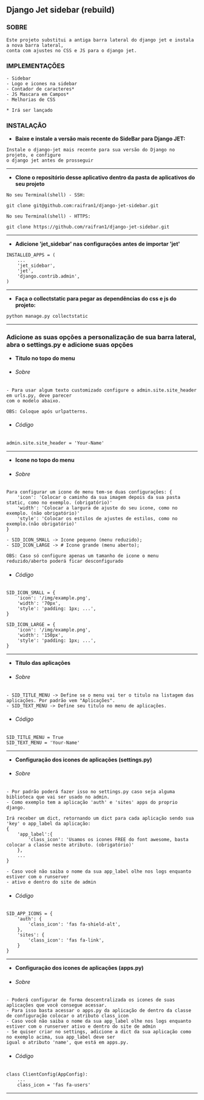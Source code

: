 ## Django Jet sidebar (rebuild)

### SOBRE
```
Este projeto substitui a antiga barra lateral do django jet e instala a nova barra lateral,
conta com ajustes no CSS e JS para o django jet.
```

### IMPLEMENTAÇÕES
```
- Sidebar
- Logo e icones na sidebar
- Contador de caracteres*
- JS Mascara em Campos*
- Melhorias de CSS 

* Irá ser lançado
```

### INSTALAÇÃO 
* **Baixe e instale a versão mais recente do SideBar para Django JET:**

```
Instale o django-jet mais recente para sua versão do Django no projeto, e configure 
o django jet antes de prosseguir
```

***

* **Clone o repositório desse aplicativo dentro da pasta de aplicativos do seu projeto**

`No seu Terminal(shell) - SSH:`
```
git clone git@github.com:raifran1/django-jet-sidebar.git
```

`No seu Terminal(shell) - HTTPS:`
```
git clone https://github.com/raifran1/django-jet-sidebar.git
```

***

* **Adicione 'jet_sidebar' nas configurações antes de importar 'jet'**

[comment]: <> (.. code:: python)

    INSTALLED_APPS = (
        ...
        'jet_sidebar',
        'jet',
        'django.contrib.admin',
    )

***

* **Faça o collectstatic para pegar as dependências do css e js do projeto:**

[comment]: <> (.. code:: python)

    python manage.py collectstatic

***

### Adicione as suas opções a personalização de sua barra lateral, abra o settings.py e adicione suas opções


* **Titulo no topo do menu**

* ###### Sobre
  
```
- Para usar algum texto customizado configure o admin.site.site_header em urls.py, deve parecer 
com o modelo abaixo.

OBS: Coloque após urlpatterns.
```

* ###### Código

[comment]: <> (.. code:: python)

    admin.site.site_header = 'Your-Name'

***

* **Icone no topo do menu**

* ###### Sobre

```
Para configurar um icone de menu tem-se duas configurações: {
    'icon': 'Colocar o caminho da sua imagem depois da sua pasta static, como no exemplo. (obrigatório)'
    'width': 'Colocar a largura de ajuste do seu icone, como no exemplo. (não obrigatório)'
    'style': 'Colocar os estilos de ajustes de estilos, como no exemplo.(não obrigatório)'
}

- SID_ICON_SMALL -> Icone pequeno (menu reduzido);
- SID_ICON_LARGE -> # Icone grande (menu aberto);

OBS: Caso só configure apenas um tamanho de icone o menu reduzido/aberto poderá ficar desconfigurado
```

* ###### Código

[comment]: <> (.. code:: python)

    SID_ICON_SMALL = {
        'icon': '/img/example.png',
        'width': '70px',
        'style': 'padding: 1px; ...',
    }
    
    SID_ICON_LARGE = {
        'icon': '/img/example.png',
        'width': '150px',
        'style': 'padding: 1px; ...',
    }


***

* **Título das aplicações**
  
* ###### Sobre

``` 
- SID_TITLE_MENU -> Define se o menu vai ter o titulo na listagem das aplicações. Por padrão vem "Aplicações".
- SID_TEXT_MENU -> Define seu titulo no menu de aplicações.
```

* ###### Código

[comment]: <> (.. code:: python)

    SID_TITLE_MENU = True
    SID_TEXT_MENU = 'Your-Name'
    
***

* **Configuração dos icones de aplicações (settings.py)**

* ###### Sobre

``` 
- Por padrão poderá fazer isso no settings.py caso seja alguma biblioteca que vai ser usado no admin.
- Como exemplo tem a aplicação 'auth' e 'sites' apps do proprio django.

Irá receber um dict, retornando um dict para cada aplicação sendo sua 'key' o app_label da aplicação:
{
    'app_label':{
        'class_icon': 'Usamos os icones FREE do font awesome, basta colocar a classe neste atributo. (obrigatório)'
    },
    ...
}

- Caso você não saiba o nome da sua app_label olhe nos logs enquanto estiver com o runserver 
- ativo e dentro do site de admin
```

* ###### Código

[comment]: <> (.. code:: python)

    SID_APP_ICONS = {
        'auth': {
            'class_icon': 'fas fa-shield-alt',
        },
        'sites': {
            'class_icon': 'fas fa-link',
        }
    }

***

* **Configuração dos icones de aplicações (apps.py)**

* ###### Sobre
```
- Poderá configurar de forma descentralizada os icones de suas aplicações que você consegue acessar. 
- Para isso basta acessar o apps.py da aplicação de dentro da classe de configuração colocar o atributo class_icon
- Caso você não saiba o nome da sua app_label olhe nos logs enquanto estiver com o runserver ativo e dentro do site de admin
- Se quiser criar no settings, adicione a dict da sua aplicação como no exemplo acima, sua app_label deve ser 
igual o atributo 'name', que está em apps.py.
```

* ###### Código

[comment]: <> (.. code:: python)

    class ClientConfig(AppConfig):
        ...
        class_icon = 'fas fa-users'

***